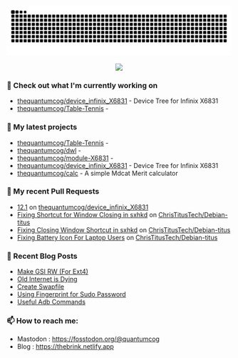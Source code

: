 <img src="https://raw.githubusercontent.com/thequantumcog/thequantumcog/output/github-contribution-grid-snake.svg" />
<p align="center"><a href="https://github.com/thequantumcog">
  <img align="center" src="https://github-readme-stats.vercel.app/api?username=thequantumcog&show_icons=true&theme=transparent&hide=contribs" />
</a></p>


### 👷 Check out what I'm currently working on

- [thequantumcog/device_infinix_X6831](https://github.com/thequantumcog/device_infinix_X6831) - Device Tree for Infinix X6831
- [thequantumcog/Table-Tennis](https://github.com/thequantumcog/Table-Tennis) - 
### 🌱 My latest projects

- [thequantumcog/Table-Tennis](https://github.com/thequantumcog/Table-Tennis) - 
- [thequantumcog/dwl](https://github.com/thequantumcog/dwl) - 
- [thequantumcog/module-X6831](https://github.com/thequantumcog/module-X6831) - 
- [thequantumcog/device_infinix_X6831](https://github.com/thequantumcog/device_infinix_X6831) - Device Tree for Infinix X6831
- [thequantumcog/calc](https://github.com/thequantumcog/calc) - A simple Mdcat Merit calculator
### 🔨 My recent Pull Requests

- [12.1](https://github.com/thequantumcog/device_infinix_X6831/pull/1) on [thequantumcog/device_infinix_X6831](https://github.com/thequantumcog/device_infinix_X6831)
- [Fixing Shortcut for Window Closing in sxhkd](https://github.com/ChrisTitusTech/Debian-titus/pull/40) on [ChrisTitusTech/Debian-titus](https://github.com/ChrisTitusTech/Debian-titus)
- [Fixing Closing Window Shortcut in sxhkd](https://github.com/ChrisTitusTech/Debian-titus/pull/39) on [ChrisTitusTech/Debian-titus](https://github.com/ChrisTitusTech/Debian-titus)
- [Fixing Battery Icon For Laptop Users](https://github.com/ChrisTitusTech/Debian-titus/pull/37) on [ChrisTitusTech/Debian-titus](https://github.com/ChrisTitusTech/Debian-titus)
### 📰 Recent Blog Posts

- [Make GSI RW (For Ext4)](https://thebrink.netlify.app/make-gsi-rw/)
- [Old Internet is Dying](https://thebrink.netlify.app/old-internet-is-dying/)
- [Create Swapfile](https://thebrink.netlify.app/create-swapfile/)
- [Using Fingerprint for Sudo Password](https://thebrink.netlify.app/using-fingerprint-for-sudo-password/)
- [Useful Adb Commands](https://thebrink.netlify.app/adb-tricks/)
### 📫 How to reach me:
  - Mastodon   : <https://fosstodon.org/@quantumcog>
  - Blog   : <https://thebrink.netlify.app>
